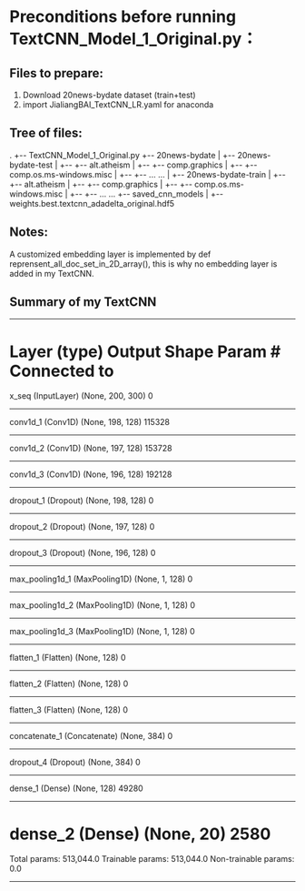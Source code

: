 # Preconditions before running TextCNN_Model_1_Original.py：


## Files to prepare:

1.	Download 20news-bydate dataset (train+test)
2.	import JialiangBAI_TextCNN_LR.yaml for anaconda


## Tree of files:

.
+-- TextCNN_Model_1_Original.py
+-- 20news-bydate
|   +-- 20news-bydate-test
|   +--   +-- alt.atheism
|   +--   +-- comp.graphics
|   +--   +-- comp.os.ms-windows.misc
|   +--   +-- ... ... 
|   +-- 20news-bydate-train
|   +--   +-- alt.atheism
|   +--   +-- comp.graphics
|   +--   +-- comp.os.ms-windows.misc
|   +--   +-- ... ... 
+-- saved_cnn_models
|   +-- weights.best.textcnn_adadelta_original.hdf5


## Notes:

A customized embedding layer is implemented by def reprensent_all_doc_set_in_2D_array(), this is why no embedding layer is added in my TextCNN.



## Summary of my TextCNN

____________________________________________________________________________________________________
Layer (type)                     Output Shape          Param #     Connected to                     
====================================================================================================
x_seq (InputLayer)               (None, 200, 300)      0                                            
____________________________________________________________________________________________________
conv1d_1 (Conv1D)                (None, 198, 128)      115328                                       
____________________________________________________________________________________________________
conv1d_2 (Conv1D)                (None, 197, 128)      153728                                       
____________________________________________________________________________________________________
conv1d_3 (Conv1D)                (None, 196, 128)      192128                                       
____________________________________________________________________________________________________
dropout_1 (Dropout)              (None, 198, 128)      0                                            
____________________________________________________________________________________________________
dropout_2 (Dropout)              (None, 197, 128)      0                                            
____________________________________________________________________________________________________
dropout_3 (Dropout)              (None, 196, 128)      0                                            
____________________________________________________________________________________________________
max_pooling1d_1 (MaxPooling1D)   (None, 1, 128)        0                                            
____________________________________________________________________________________________________
max_pooling1d_2 (MaxPooling1D)   (None, 1, 128)        0                                            
____________________________________________________________________________________________________
max_pooling1d_3 (MaxPooling1D)   (None, 1, 128)        0                                            
____________________________________________________________________________________________________
flatten_1 (Flatten)              (None, 128)           0                                            
____________________________________________________________________________________________________
flatten_2 (Flatten)              (None, 128)           0                                            
____________________________________________________________________________________________________
flatten_3 (Flatten)              (None, 128)           0                                            
____________________________________________________________________________________________________
concatenate_1 (Concatenate)      (None, 384)           0                                            
____________________________________________________________________________________________________
dropout_4 (Dropout)              (None, 384)           0                                            
____________________________________________________________________________________________________
dense_1 (Dense)                  (None, 128)           49280                                        
____________________________________________________________________________________________________
dense_2 (Dense)                  (None, 20)            2580                                         
====================================================================================================
Total params: 513,044.0
Trainable params: 513,044.0
Non-trainable params: 0.0
____________________________________________________________________________________________________

